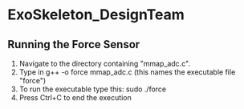 # ExoSkeleton_DesignTeam

## Running the Force Sensor
1. Navigate to the directory containing "mmap_adc.c".
2. Type in g++ -o force mmap_adc.c (this names the executable file "force")
3. To run the executable type this: sudo ./force
4. Press Ctrl+C to end the execution
